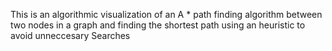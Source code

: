 This is an algorithmic visualization  of  an A * path finding algorithm between two nodes in a graph and finding the shortest path using an heuristic to avoid unneccesary Searches
